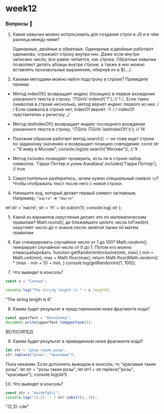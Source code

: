 # week12

### Вопросы 💎

1. Какие кавычки можно использовать для создания строк в JS и в чём разница между ними?

   Одинарные, двойные и обратные. Одинарные и двойные работают одинаково, отражают строку внутри них. Даже если внутри записано число, все равно читается, как строка. Обратные кавычки позволяют делать абзацы внутри строки, а также в них можно вставлять произвольные выражения, обернув их в ${…}.

2. Какими методами можно найти подстроку в строке? Приведите пример.

- Метод indexOf() возвращает индекс (позицию) в первое вхождение указанного текста в строку.
  'ITGirls'.indexof('T'); // 1
  /_ Если таких символов в строке несколько,
  метод вернёт индекс первого из них: _/
  /_ Если символа в строке нет, indexOf вернёт -1: _/
  /_ indexOf чувствителен к регистру _/

- Метод lastIndexOf() возвращает индекс последнего вхождения указанного текста в строку.
  'ITGirls ITGirls'.lastIndexOf('s'); // 14

- Похожим образом работает метод search() — он тоже ищет строки по заданному значению и возвращает позицию совпадения:
  const str = "Я живу в Москве";
  console.log(str.search("Москве")); // 9

- Метод includes позводяет проверить, есть ли в строке набор символов.
  'Гарри Поттер и узник Азкабана'.includes('Гарри Поттер'); // true

3. Самостоятельно разберитесь, зачем нужен специальный символ `\n`?
   Чтобы отображать текст после него с новой строки.

4. Напишите код, который делает первый символ заглавным. Например, `"настя"` ⇒ `"Настя"`

let str = 'настя';
str = 'Н' + str.substr(1);
console.log( str );

5. Какой из вариантов округления делает это по математическим правилам?
   Math.round(); до ближайшего целого числа
   toFixed(n) округляет число до n знаков после запятой также по матем правилам

6. Как сгенерировать случайное число от 1 до 100?
   Math.random(); генерирует случайное число от 0 до 1. Потом его можно отмасшабировать.
   function getRandomIntInclusive(min, max) {
   min = Math.ceil(min);
   max = Math.floor(max);
   return Math.floor(Math.random() \* (max - min + 1)) + min;
   }
   console.log(getRandomInt(1, 100));

7. Что выведет в консоль?

```jsx
const x = "Солнце";

console.log("The string length is " + x.length);
```

"The string length is 6"

8. Каким будет результат в представленном ниже фрагменте кода?

```jsx
const upperText = "ВелоСипед";
document.write(upperText.toUpperCase());
```

ВЕЛОСИПЕД

9. Каким будет результат в приведенном ниже фрагменте кода?

```jsx
let str = "розы такие розы";
str.replace("розы", "красивые");
```

Пока никаким. Если дополнить выводом в консоль, то "красивые такие розы".
let str = "розы такие розы";
let str1 = str.replace("розы", "красивые");
console.log(str1)

10. Что выведет в консоль?

```jsx
const str = "abcdefghij";
console.log("(2,3): " + str.substr(2, 3));
```

"(2,3): cde"
